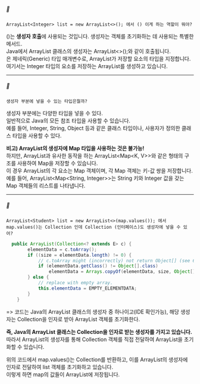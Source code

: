 ##### 📝  
```
ArrayList<Integer> list = new ArrayList<>(); 에서 () 이게 하는 역할이 뭐야?    
```

()는 **생성자 호출**에 사용되는 것입니다. 생성자는 객체를 초기화하는 데 사용되는 특별한 메서드.    
Java에서 ArrayList 클래스의 생성자는 ArrayList<>();와 같이 호출됩니다.      
<Integer>은 제네릭(Generic) 타입 매개변수로, ArrayList가 저장할 요소의 타입을 지정합니다.     
여기서는 Integer 타입의 요소를 저장하는 ArrayList를 생성하고 있습니다.      
  
---   
##### 📝  
```
생성자 부분에 넣을 수 있는 타입은뭘까?
```

생성자 부분에는 다양한 타입을 넣을 수 있다.     
일반적으로 Java의 모든 참조 타입을 사용할 수 있습니다.     
예를 들어, Integer, String, Object 등과 같은 클래스 타입이나, 사용자가 정의한 클래스 타입을 사용할 수 있다.     
       
**비고) ArrayList의 생성자에 Map 타입을 사용하는 것은 불가능!**      
하지만, ArrayList과 유사한 동작을 하는 ArrayList<Map<K, V>>와 같은 형태의 구조를 사용하여 Map을 저장할 수 있습니다.     
이 경우 ArrayList의 각 요소는 Map 객체이며, 각 Map 객체는 키-값 쌍을 저장합니다.      
예를 들어, ArrayList<Map<String, Integer>>는 String 키와 Integer 값을 갖는 Map 객체들의 리스트를 나타냅니다.      
  
---
##### 📝  
```
ArrayList<Student> list = new ArrayList<>(map.values()); 에서 
map.values()는 Collection 인데 Collection (인터페이스)도 생성자에 넣을 수 있어?
```

```java
  public ArrayList(Collection<? extends E> c) {
        elementData = c.toArray();
        if ((size = elementData.length) != 0) {
            // c.toArray might (incorrectly) not return Object[] (see 6260652)
            if (elementData.getClass() != Object[].class)
                elementData = Arrays.copyOf(elementData, size, Object[].class);
        } else {
            // replace with empty array.
            this.elementData = EMPTY_ELEMENTDATA;
        }
    }
```
=> 코드는 Java의 ArrayList 클래스의 생성자 중 하나이고(IDE 확인가능), 해당 생성자는 Collection을 인자로 받아 ArrayList 객체를 초기화한다.      

**즉, Java의 ArrayList 클래스는 Collection을 인자로 받는 생성자를 가지고 있습니다.**      
따라서 ArrayList의 생성자를 통해 Collection 객체를 직접 전달하여 ArrayList을 초기화할 수 있습니다.     
       
위의 코드에서 map.values()는 Collection<Student>를 반환하고, 이를 ArrayList<Student>의 생성자에 인자로 전달하여 list 객체를 초기화하고 있습니다.        
이렇게 하면 map의 값들이 ArrayList<Student>에 저장됩니다.
